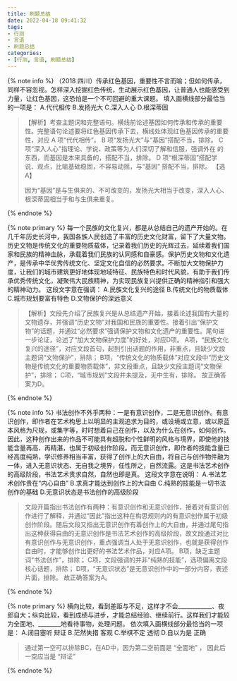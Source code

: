 ```yaml
---
title: 刷题总结
date: 2022-04-18 09:41:32
tags:
- 行测
- 言语
- 刷题总结
categories:
- [行测, 言语, 刷题总结]
---
```


{% note info %}
（2018 四川）传承红色基因，重要性不言而喻；但如何传承，同样不容忽视。怎样深入挖掘红色传统，生动展示红色基因，让普通人也能感受到力量，让红色基因，这恐怕是一个不可回避的重大课题。
填入画横线部分最恰当的一项是：
A.代代相传
B.发扬光大
C.深入人心
D.根深蒂固

> 【解析】考查主题词和完整语句。横线前论述基因如何传承和传承的重要性。完整语句论述要将红色基因传承下去，横线处体现红色基因传承的重要性，对应 A 项“代代相传”。
B 项“发扬光大”与“基因”搭配不当，排除。
C 项“深入人心”指理论、学说、政策等为人们深切了解和信服，强调外在
的东西，而基因是本来具备的，搭配不当，排除。
D 项“根深蒂固”搭配学说、观点，比喻基础稳固，不容易动摇，与“基因”
搭配不当，排除。
> 【选 A】
> 
> 因为“基因”是与生俱来的、不可改变的，发扬光大相当于改变，深入人心、根深蒂固相当于和与生俱来重复。

{% endnote %}


{% note primary %}
每一个民族的文化复兴，都是从总结自己的遗产开始的。在几千年历史长河中，我国各族人民创造了丰富的历史文化财富，留下了大量文物。历史文物是传统文化的重要物质载体，记录着我们历史的光辉过去，延续着我们国家和民族的精神血脉，承载着我们民族的认同感和自豪感。保护历史文物和文化遗产，是传承中华优秀传统文化、坚定文化自信的必然要求。不断加大文物保护力度，让我们的城市建筑更好地体现地域特征、民族特色和时代风貌，有助于我们传承优秀传统文化，凝聚伟大民族精神，为实现民族复兴提供正确的精神指引和强大的精神动力。
这段文字意在强调：
A.民族文化复兴的途径
B.传统文化的物质载体
C.城市规划要富有特色
D.文物保护的深远意义

> 【解析】文段先介绍了民族复兴是从总结遗产开始，接着论述我国有大量的文物遗存，并强调“历史文物”对我国和民族的重要性。接着引出“保护文物”的话题，并通过“必然要求”强调保护文物和文化遗产的重要性。尾句进一步论证，论述了“加大文物保护力度”的好处，对应D项。
A项，“民族文化复兴的途径”，对应文段首句，起到引出话题的作用，非重点，且缺少文段主题词“文物保护”，排除；
B项，“传统文化的物质载体”对应文段中“历史文物是传统文化的重要物质载体”，非文段重点，且缺少文段主题词“文物保护”，排除；
C项，“城市规划”文段并未提及，无中生有，排除。
故正确答案为D。

{% endnote %}



{% note info %}
书法创作不外乎两种：一是有意识创作，二是无意识创作。有意识创作，即作者在艺术构思上以明显的主观追求为目的，或设境或立意，或以原蓝本风格为尺规，或集字等，时时想着自己在创作，以及为什么在创作，如何创作。因此，这种创作出来的作品不可能具有超脱和个性鲜明的风格与境界，即使他的技能含量再高、再精湛，也属于初级创作阶段。而无意识创作，即作者的技能含量已经高度纯熟，学识修养相当丰富，获得了创作上的大自由，将自己与创作物件融为一体，进入无意识状态、无自我之境界，任性所之，自然流露。这是书法艺术创作的高级阶段，书法艺术贵求自然，自然也即是真。
这段文字意在说明：
A.书法艺术创作贵在“内心自由”
B.求真才能达到创作上的大自由
C.纯熟的技能是一切书法创作的基础
D.无意识状态是书法创作的高级阶段

> 文段开篇指出书法创作有两种：有意识创作和无意识创作，接着对有意识创作进行了解释，并通过“因此”指出这种在构思规则内的有意识创作属于初级创作阶段。随后文段又指出无意识创作有着创作上的大自由，并通过尾句指出这种获得自由的无意识创作是书法艺术创作的高级阶段，故文段通过对比有意识创作与无意识创作，重点强调当人处于无意识创作，也就是获得创作自由时，才能够创作出更好的书法艺术作品，对应A项。
B项，缺乏主题词“书法创作”，排除；
C项，文段强调的并非“纯熟的技能”，选项偏离文段核心话题，排除；
D项，“无意识状态”是无意识创作中的一部分内容，表述片面，排除。
故正确答案为A。


{% endnote %}


{% note primary %}
横向比较，看到差距与不足，这样才不会____________、夜郎自大；纵向比较，看到成绩与进步，才能总结经验、继续前行。这样我们才能较为全面地、________地看待事物，处理问题。
依次填入画横线部分最恰当的一项是：
A.闭目塞听 辩证
B.茫然失措 客观
C.举棋不定 透彻
D.自以为是 正确


> 通过第一空可以排除BC，在AD中，因为第二空前面是 “全面地” ， 因此后一空应当是 “辩证” 

{% endnote %}

